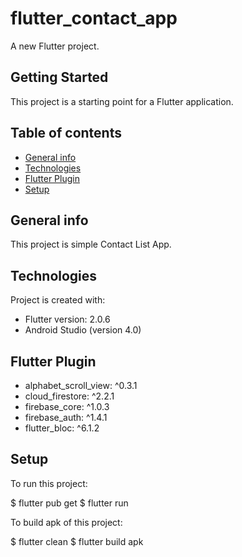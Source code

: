 # flutter_contact_app

A new Flutter project.

## Getting Started

This project is a starting point for a Flutter application.

## Table of contents
* [General info](#general-info)
* [Technologies](#technologies)
* [Flutter Plugin](#plugin)
* [Setup](#setup)

## General info
This project is simple Contact List App.
	
## Technologies
Project is created with:
* Flutter version: 2.0.6
* Android Studio (version 4.0)

## Flutter Plugin
* alphabet_scroll_view: ^0.3.1
* cloud_firestore: ^2.2.1
* firebase_core: ^1.0.3
* firebase_auth: ^1.4.1
* flutter_bloc: ^6.1.2
	
## Setup
To run this project:


$ flutter pub get
$ flutter run


To build apk of this project:


$ flutter clean
$ flutter build apk